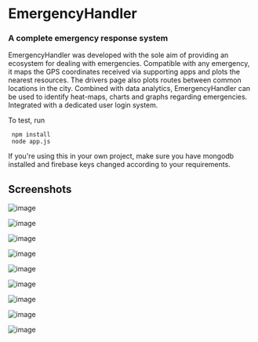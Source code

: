 # EmergencyHandler
### A complete emergency response system

EmergencyHandler was developed with the sole aim of providing an ecosystem for dealing with emergencies. Compatible with any emergency, it maps the GPS coordinates received via supporting apps and plots the nearest resources. The drivers page also plots routes between common locations in the city. Combined with data analytics, EmergencyHandler can be used to identify heat-maps, charts and graphs regarding emergencies. Integrated with a dedicated user login system.

To test, run
```
 npm install
 node app.js
```
If you're using this in your own project, make sure you have mongodb installed and firebase keys changed according to your requirements.

## Screenshots
![image](https://github.com/Varunram/Dave/blob/master/images/1.jpg)

![image](https://github.com/Varunram/Dave/blob/master/images/2.jpg)

![image](https://github.com/Varunram/Dave/blob/master/images/3.jpg)

![image](https://github.com/Varunram/Dave/blob/master/images/4.jpg)

![image](https://github.com/Varunram/Dave/blob/master/images/5.jpg)

![image](https://github.com/Varunram/Dave/blob/master/images/6.jpg)

![image](https://github.com/Varunram/Dave/blob/master/images/7.jpg)

![image](https://github.com/Varunram/Dave/blob/master/images/8.jpg)

![image](https://github.com/Varunram/Dave/blob/master/images/9.jpg)
